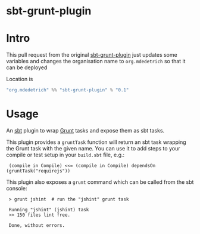 sbt-grunt-plugin
================

# Intro

This pull request from the original [sbt-grunt-plugin](https://github.com/guardian/sbt-grunt-plugin) just updates some variables
and changes the organisation name to `org.mdedetrich` so that it can be deployed

Location is

```scala
"org.mdedetrich" %% "sbt-grunt-plugin" % "0.1"
```

# Usage

An [sbt](http://www.scala-sbt.org/) plugin to wrap [Grunt](http://gruntjs.com/) tasks and expose them as sbt tasks.

This plugin provides a `gruntTask` function will return an sbt task wrapping the Grunt task with the given name. You can use it to add steps to your compile or test setup in your `build.sbt` file, e.g.:

     (compile in Compile) <<= (compile in Compile) dependsOn (gruntTask("requirejs"))


This plugin also exposes a `grunt` command which can be called from the sbt console:

     > grunt jshint  # run the "jshint" grunt task
     
     Running "jshint" (jshint) task
     >> 150 files lint free.
     
     Done, without errors.
